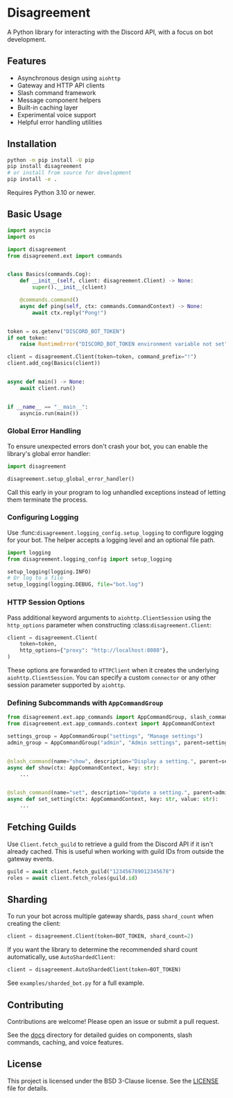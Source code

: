 # Disagreement

A Python library for interacting with the Discord API, with a focus on bot development.

## Features

- Asynchronous design using `aiohttp`
- Gateway and HTTP API clients
- Slash command framework
- Message component helpers
- Built-in caching layer
- Experimental voice support
- Helpful error handling utilities

## Installation

```bash
python -m pip install -U pip
pip install disagreement
# or install from source for development
pip install -e .
```

Requires Python 3.10 or newer.

## Basic Usage

```python
import asyncio
import os

import disagreement
from disagreement.ext import commands


class Basics(commands.Cog):
    def __init__(self, client: disagreement.Client) -> None:
        super().__init__(client)

    @commands.command()
    async def ping(self, ctx: commands.CommandContext) -> None:
        await ctx.reply("Pong!")


token = os.getenv("DISCORD_BOT_TOKEN")
if not token:
    raise RuntimeError("DISCORD_BOT_TOKEN environment variable not set")

client = disagreement.Client(token=token, command_prefix="!")
client.add_cog(Basics(client))


async def main() -> None:
    await client.run()


if __name__ == "__main__":
    asyncio.run(main())
```

### Global Error Handling

To ensure unexpected errors don't crash your bot, you can enable the library's
global error handler:

```python
import disagreement

disagreement.setup_global_error_handler()
```

Call this early in your program to log unhandled exceptions instead of letting
them terminate the process.

### Configuring Logging

Use :func:`disagreement.logging_config.setup_logging` to configure logging for
your bot. The helper accepts a logging level and an optional file path.

```python
import logging
from disagreement.logging_config import setup_logging

setup_logging(logging.INFO)
# Or log to a file
setup_logging(logging.DEBUG, file="bot.log")
```

### HTTP Session Options

Pass additional keyword arguments to ``aiohttp.ClientSession`` using the
``http_options`` parameter when constructing :class:`disagreement.Client`:

```python
client = disagreement.Client(
    token=token,
    http_options={"proxy": "http://localhost:8080"},
)
```

These options are forwarded to ``HTTPClient`` when it creates the underlying
``aiohttp.ClientSession``. You can specify a custom ``connector`` or any other
session parameter supported by ``aiohttp``.

### Defining Subcommands with `AppCommandGroup`

```python
from disagreement.ext.app_commands import AppCommandGroup, slash_command
from disagreement.ext.app_commands.context import AppCommandContext

settings_group = AppCommandGroup("settings", "Manage settings")
admin_group = AppCommandGroup("admin", "Admin settings", parent=settings_group)


@slash_command(name="show", description="Display a setting.", parent=settings_group)
async def show(ctx: AppCommandContext, key: str):
    ...


@slash_command(name="set", description="Update a setting.", parent=admin_group)
async def set_setting(ctx: AppCommandContext, key: str, value: str):
    ...
```
## Fetching Guilds

Use `Client.fetch_guild` to retrieve a guild from the Discord API if it
isn't already cached. This is useful when working with guild IDs from
outside the gateway events.

```python
guild = await client.fetch_guild("123456789012345678")
roles = await client.fetch_roles(guild.id)
```

## Sharding

To run your bot across multiple gateway shards, pass ``shard_count`` when creating
the client:

```python
client = disagreement.Client(token=BOT_TOKEN, shard_count=2)
```

If you want the library to determine the recommended shard count automatically,
use ``AutoShardedClient``:

```python
client = disagreement.AutoShardedClient(token=BOT_TOKEN)
```

See `examples/sharded_bot.py` for a full example.

## Contributing

Contributions are welcome! Please open an issue or submit a pull request.

See the [docs](docs/) directory for detailed guides on components, slash commands, caching, and voice features.

## License

This project is licensed under the BSD 3-Clause license. See the [LICENSE](LICENSE) file for details.


